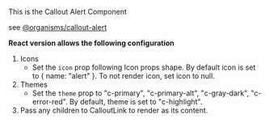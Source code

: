 This is the Callout Alert Component

see [@organisms/callout-alert](https://mayflower.digital.mass.gov/?p=organisms-callout-alert&view=c)

**React version allows the following configuration**
1. Icons
    - Set the `icon` prop following Icon props shape. By default icon is set to { name: "alert" }. To not render icon, set icon to null.
1. Themes
    - Set the `theme` prop to "c-primary", "c-primary-alt", "c-gray-dark", "c-error-red". By default, theme is set to "c-highlight".
1. Pass any children to CalloutLink to render as its content.
